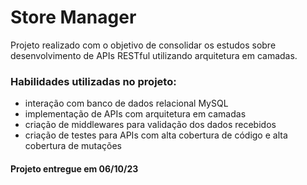 <!-- Olá, Tryber!
Esse é apenas um arquivo inicial para o README do seu projeto.
É essencial que você preencha esse documento por conta própria, ok?
Não deixe de usar nossas dicas de escrita de README de projetos, e deixe sua criatividade brilhar!
:warning: IMPORTANTE: você precisa deixar nítido:
- quais arquivos/pastas foram desenvolvidos por você; 
- quais arquivos/pastas foram desenvolvidos por outra pessoa estudante;
- quais arquivos/pastas foram desenvolvidos pela Trybe.
-->

# Store Manager

Projeto realizado com o objetivo de consolidar os estudos sobre desenvolvimento de APIs RESTful utilizando arquitetura em camadas.

### Habilidades utilizadas no projeto:

- interação com banco de dados relacional MySQL
- implementação de APIs com arquitetura em camadas
- criação de middlewares para validação dos dados recebidos
- criação de testes para APIs com alta cobertura de código e alta cobertura de mutações

#### Projeto entregue em 06/10/23
